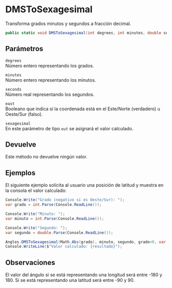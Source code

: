 # DMSToSexagesimal

Transforma grados minutos y segundos a fracción decimal.

```csharp
public static void DMSToSexagesimal(int degrees, int minutes, double seconds, bool east, out double sexagesimal);
```

## Parámetros

`degrees`  
Número entero representando los grados.

`minutes`  
Número entero representando los minutos.

`seconds`  
Número real representando los segundos.

`east`  
Booleano que indica si la coordenada está en el Este/Norte \(verdadero\) u Oeste/Sur \(falso\).

`sexagesimal`  
En este parámetro de tipo `out` se asignará el valor calculado.

## Devuelve

Este método no devuelve ningún valor.

## Ejemplos

El siguiente ejemplo solicita al usuario una posición de latitud y muestra en la consola el valor calculado:

```csharp
Console.Write("Grado (negativo si es Oeste/Sur): ");
var grado = int.Parse(Console.ReadLine());

Console.Write("Minuto: ");
var minuto = int.Parse(Console.ReadLine());

Console.Write("Segundo: ");
var segundo = double.Parse(Console.ReadLine());

Angles.DMSToSexagesimal(Math.Abs(grado), minuto, segundo, grado<0, var out resultado);
Console.WriteLine($"Valor calculado: {resultado}");
```

## Observaciones

El valor del ángulo si se está representando una longitud será entre -180 y 180. Si se está representando una latitud será entre -90 y 90.

